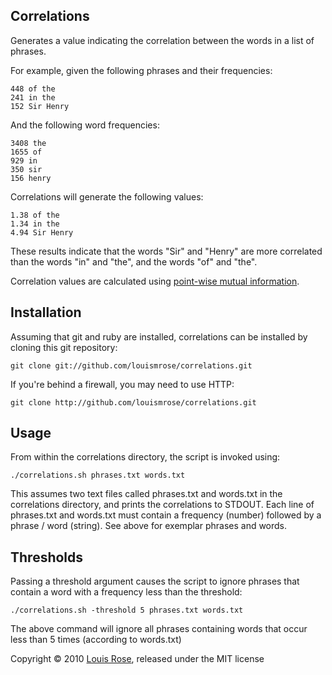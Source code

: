 ## Correlations

Generates a value indicating the correlation between the words in a list of phrases.

For example, given the following phrases and their frequencies:

    448 of the
    241 in the
    152 Sir Henry

And the following word frequencies:

    3408 the
    1655 of
    929 in
    350 sir
    156 henry
    
Correlations will generate the following values:

    1.38 of the
    1.34 in the
    4.94 Sir Henry 

These results indicate that the words "Sir" and "Henry" are more correlated than the words "in" and "the", and the words "of" and "the".

Correlation values are calculated using [point-wise mutual information](http://en.wikipedia.org/wiki/Pointwise_mutual_information).   

## Installation

Assuming that git and ruby are installed, correlations can be installed by cloning this git repository:

    git clone git://github.com/louismrose/correlations.git

If you're behind a firewall, you may need to use HTTP:

    git clone http://github.com/louismrose/correlations.git

## Usage

From within the correlations directory, the script is invoked using:

    ./correlations.sh phrases.txt words.txt
    
This assumes two text files called phrases.txt and words.txt in the correlations directory, and prints the correlations to STDOUT. Each line of phrases.txt and words.txt must contain a frequency (number) followed by a phrase / word (string). See above for exemplar phrases and words.

## Thresholds

Passing a threshold argument causes the script to ignore phrases that contain a word with a frequency less than the threshold:

    ./correlations.sh -threshold 5 phrases.txt words.txt
    
The above command will ignore all phrases containing words that occur less than 5 times (according to words.txt)

Copyright &copy; 2010 [Louis Rose](http://www.cs.york.ac.uk/~louis), released under the MIT license